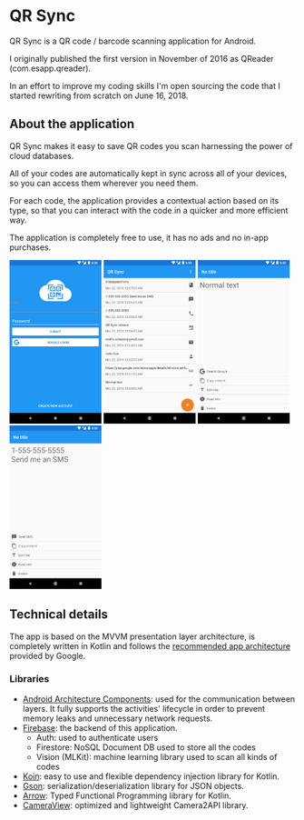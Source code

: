 # QR Sync

QR Sync is a QR code / barcode scanning application for Android.

I originally published the first version in November of 2016 as QReader (com.esapp.qreader).

In an effort to improve my coding skills I'm open sourcing the code that I started rewriting from scratch on June 16, 2018.

## About the application
QR Sync makes it easy to save QR codes you scan harnessing the power of cloud databases.

All of your codes are automatically kept in sync across all of your devices, so you can access them wherever you need them.

For each code, the application provides a contextual action based on its type, so that you can interact with the code in a quicker and more efficient way.

The application is completely free to use, it has no ads and no in-app purchases. 

<img src="https://github.com/emilioschepis/QRSync/blob/master/screenshots/Screenshot_1530261416.png?raw=true" width="162" height="288">  <img src="https://github.com/emilioschepis/QRSync/blob/master/screenshots/Screenshot_1530262501.png?raw=true" width="162" height="288">  <img src="https://github.com/emilioschepis/QRSync/blob/master/screenshots/Screenshot_1530262545.png?raw=true" width="162" height="288">  <img src="https://github.com/emilioschepis/QRSync/blob/master/screenshots/Screenshot_1530262563.png?raw=true" width="162" height="288">

## Technical details
The app is based on the MVVM presentation layer architecture, is completely written in Kotlin and follows the 
[recommended app architecture](https://developer.android.com/jetpack/docs/guide#recommended_app_architecture) provided 
by Google.

### Libraries
* [Android Architecture Components](https://developer.android.com/topic/libraries/architecture/): 
used for the communication between layers. It fully supports the activities' lifecycle in order 
to prevent memory leaks and unnecessary network requests.
* [Firebase](http://firebase.google.com): the backend of this application.
  * Auth: used to authenticate users
  * Firestore: NoSQL Document DB used to store all the codes
  * Vision (MLKit): machine learning library used to scan all kinds of codes
* [Koin](https://github.com/InsertKoinIO/koin): easy to use and flexible dependency injection library for Kotlin.
* [Gson](https://github.com/google/gson): serialization/deserialization library for JSON objects.
* [Arrow](https://github.com/arrow-kt/arrow): Typed Functional Programming library for Kotlin.
* [CameraView](https://github.com/natario1/CameraView): optimized and lightweight Camera2API library.
